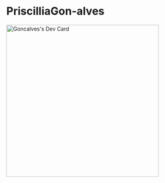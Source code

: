 # PriscilliaGon-alves

<a href="https://app.daily.dev/priscillia"><img src="https://api.daily.dev/devcards/7f909377223c4f2faaef4895cfaaae0e.png?r=ptu" width="400" alt="Goncalves's Dev Card"/></a>
